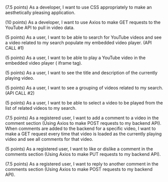 <!-- (5 points): As a developer, I want to make good, consistent commits (at least 25 for the entire team for both the backend and frontend). You will create two repositories on GitHub – one for the frontend, and one for the backend -->

<!-- (15 points) As a user, I want to be able to register, login, and logout of my account. -->

<!-- (5 points): As a web designer, I want to create a wireframe for my application -->

<!-- (5 points): As a developer, I want to create a React app using Create React App. -->

<!-- (5 points) As a developer, I want to use React.js best practices, which consists of creating function components and properly passing state around as props. -->

(7.5 points) As a developer, I want to use CSS appropriately to make an aesthetically pleasing application.

(10 points) As a developer, I want to use Axios to make GET requests to the YouTube API to pull in video data.

(5 points) As a user, I want to be able to search for YouTube videos and see a video related to my search populate my embedded video player. (API CALL #1)

(5 points) As a user, I want to be able to play a YouTube video in the embedded video player ( iframe tag).

(5 points) As a user, I want to see the title and description of the currently playing video.

(5 points) As a user, I want to see a grouping of videos related to my search. (API CALL #2)

(5 points) As a user, I want to be able to select a video to be played from the list of related videos to my search.

(7.5 points) As a registered user, I want to add a comment to a video in the comment section (Using Axios to make POST requests to my backend API). When comments are added to the backend for a specific video, I want to make a GET request every time that video is loaded as the currently playing video and see all comments for that video.

(5 points) As a registered user, I want to like or dislike a comment in the comments section (Using Axios to make PUT requests to my backend API).

(7.5 points) As a registered user, I want to reply to another comment in the comments section (Using Axios to make POST requests to my backend API).
